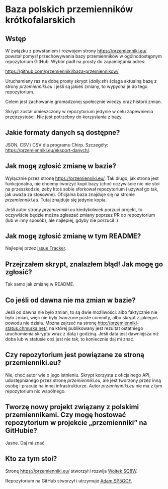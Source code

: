 # Baza polskich przemienników krótkofalarskich

## Wstęp

W związku z powstaniem i rozwojem strony <https://przemienniki.eu/> powstał pomysł przechowywania bazy przemienników w ogólnodostępnym repozytorium GitHub. Wybór padł na prosty do zapamiętania adres:

<https://github.com/przemienniki/baza-przemiennikow/>

Uruchamiany raz na dobę prosty skrypt (*daily.sh*) ściąga aktualną bazę z strony *przemienniki.eu* i jeśli są jakieś zmiany, to wypycha je do tego repozytorium.

Celem jest zachowanie gromadzonej społecznie wiedzy oraz historii zmian.

Skrypt został umieszczony w repozytorium jedynie w celu zapewnienia przejrzystości. Nie jest potrzebny do korzystania z bazy.

## Jakie formaty danych są dostępne?

JSON, CSV i CSV dla programu Chirp. Szczegóły: <https://przemienniki.eu/eksport-danych/>.

## Jak mogę zgłosić zmianę w bazie?

Wyłącznie przez stronę <https://przemienniki.eu/>. Tak długo, jak strona jest funkcjonalna, nie chcemy tworzyć kopii bazy (choć oczywiście nic nie stoi na przeszkodzie, żeby ktoś sobie sforkował repozytorium i używał go tak, jak uważa za stosowne). Oficjalna baza znajduje się na stronie *przemienniki.eu*. Tutaj znajduje się jedynie kopia.

Jeśli autor strony *przemienniki.eu* kiedykolwiek porzuci projekt, to oczywiście będzie można zgłaszać zmiany poprzez PR do repozytorium (lub w inny sposób), ale najlepiej, gdyby nie porzucił :)

## Jak mogę zgłosić zmianę w tym README?

Najlepiej przez [Issue Tracker](https://github.com/przemienniki/baza-przemiennikow/issues).

## Przejrzałem skrypt, znalazłem błąd! Jak mogę go zgłosić?

Tak samo jak zmianę w README.

## Co jeśli od dawna nie ma zmian w bazie?

Jeśli od dawna nie było zmian, to są dwie możliwości: albo faktycznie nie było zmian, więc nie były tworzone puste commity, albo skrypt z jakiegoś powodu nie działa. Można zajrzeć na stronę <http://przemienniki-status.chmurka.net/>, na której publikowany jest rezultat ostatniego uruchomienia skryptu wraz z datą i godziną. Jeśli data jest dawniejsza niż doba lub w statusie coś jest nie tak, to koniecznie daj mi znać.

## Czy repozytorium jest powiązane ze stroną przemienniki.eu?

Nie, choć autor wie o jego istnieniu. Skrypt korzysta z oficjalnego API, udostępnianego przez stronę *przemienniki.eu*, ale jest tworzony przez inną osobę i pracuje na innej infrastrukturze. Autor *przemienniki.eu* nie ma z tym repozytorium nic wspólnego.

## Tworzę nowy projekt związany z polskimi przemiennikami. Czy mogę hostować repozytorium w projekcie „przemienniki” na GitHubie?

Jasne. Daj mi znać.

## Kto za tym stoi?

Stronę <https://przemienniki.eu/> stworzył i rozwija [Wojtek SQ8W](http://qrz.com/db/sq8w).

Repozytorium na GitHub stworzył i utrzymuje [Adam SP5GOF](http://qrz.com/db/sp5gof).
